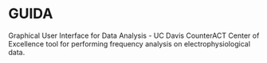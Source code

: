 # GUIDA
Graphical User Interface for Data Analysis - UC Davis CounterACT Center of Excellence tool for performing frequency analysis on electrophysiological data.
